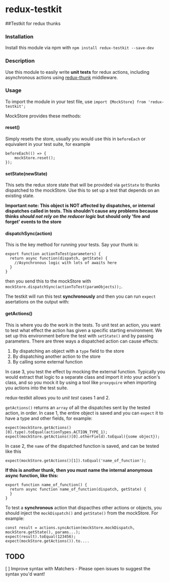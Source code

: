 # redux-testkit
##Testkit for redux thunks

### Installation

Install this module via npm with `npm install redux-testkit --save-dev`

### Description

Use this module to easily write **unit tests** for redux actions, including asynchronous actions using [redux-thunk](https://github.com/gaearon/redux-thunk) middleware.

### Usage

To import the module in your test file, use 
`import {MockStore} from 'redux-testkit';` 

MockStore provides these methods:

#### reset()

Simply resets the store, usually you would use this in `beforeEach` or equivalent in your test suite, for example

```
beforeEach(() => {
    mockStore.reset();
});
```

#### setState(newState)

This sets the redux store state that will be provided via `getState` to thunks dispatched to the mockStore. Use this to set up a test that depends on an existing state.

**Important note: This object is NOT affected by dispatches, or internal dispatches called in tests. This shouldn't cause any problems because thinks _should not rely on the reducer logic_ but should only 'fire and forget' events to the store**

#### dispatchSync(action)

This is the key method for running your tests. Say your thunk is:

```
export function actionToTest(parameters) {
  return async function(dispatch, getState) {
    //Asynchronous logic with lots of awaits here
  }
}
```
then you send this to the mockStore with `mockStore.dispatchSync(actionToTest(paramObjects));`.

The testkit will run this test **synchronously** and then you can run `expect` asertations on the output with:

#### getActions()

This is where you do the work in the tests. To unit test an action, you want to test what effect the action has given a specific starting environment. We set up this environment before the test with `setState()` and by passing parameters. There are three ways a dispatched action can cause effects:

1. By dispatching an object with a `type` field to the store
2. By dispatching another action to the store
3. By calling some external function 

In case 3, you test the effect by mocking the external function. Typically you would extract that logic to a separate class and import it into your action's class, and so you mock it by using a tool like `proxyquire` when importing you actions into the test suite.

redux-testkit allows you to *unit test* cases 1 and 2.

`getActions()` returns an `array` of all the dispatches sent by the tested action, in order. In case 1, the entire object is saved and you can `expect` it to have a type and other fields, for example:

```
expect(mockStore.getActions()[0].type).toEqual(actionTypes.ACTION_TYPE_1);
expect(mockStore.getActions()[0].otherField).toEqual({some object});
```

In case 2, the `name` of the dispatched function is saved, and can be tested like this

```
expect(mockStore.getActions()[1]).toEqual('name_of_function');
```

**If this is another thunk, then you must name the internal anonymous async function, like this:**

```
export function name_of_function() {
  return async function name_of_function(dispatch, getState) {
  }
}
```

To test a **synchronous** action that dispacthes other actions or objects, you should inject the `mockDispatch()` and `getState()` from the mockStore. For example:

```
const result = actions.syncAction(mockStore.mockDispatch, mockStore.getState(), params...);
expect(result).toEqual(123456);
expect(mockStore.getActions()).to....
```

## TODO
[ ] Improve syntax with Matchers - Please open issues to suggest the syntax you'd want!
